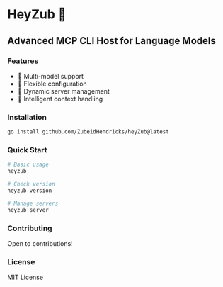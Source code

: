 # HeyZub 🤖

## Advanced MCP CLI Host for Language Models

### Features
- 🚀 Multi-model support
- 🔧 Flexible configuration
- 📡 Dynamic server management
- 🤖 Intelligent context handling

### Installation
```bash
go install github.com/ZubeidHendricks/heyZub@latest
```

### Quick Start
```bash
# Basic usage
heyzub

# Check version
heyzub version

# Manage servers
heyzub server
```

### Contributing
Open to contributions!

### License
MIT License
